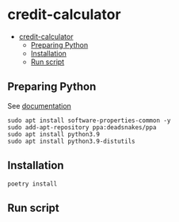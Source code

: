 # credit-calculator

- [credit-calculator](#credit-calculator)
  - [Preparing Python](#preparing-python)
  - [Installation](#installation)
  - [Run script](#run-script)


## Preparing Python
See [documentation](https://computingforgeeks.com/how-to-install-python-on-ubuntu-linux-system/)
```
sudo apt install software-properties-common -y
sudo add-apt-repository ppa:deadsnakes/ppa
sudo apt install python3.9
sudo apt install python3.9-distutils
```

## Installation

```
poetry install
```

## Run script

```

```